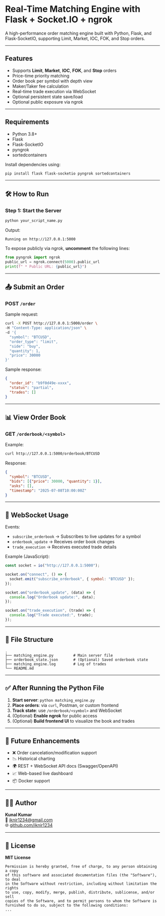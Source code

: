# Real-Time Matching Engine with Flask + Socket.IO + ngrok

A high-performance order matching engine built with Python, Flask, and Flask-SocketIO, supporting Limit, Market, IOC, FOK, and Stop orders.

---

## Features

- Supports **Limit**, **Market**, **IOC**, **FOK**, and **Stop** orders
- Price-time priority matching
- Order book per symbol with depth view
- Maker/Taker fee calculation
- Real-time trade execution via WebSocket
- Optional persistent state save/load
- Optional public exposure via ngrok

---

## Requirements

- Python 3.8+
- Flask
- Flask-SocketIO
- pyngrok
- sortedcontainers

Install dependencies using:

```bash
pip install flask flask-socketio pyngrok sortedcontainers
```

---

## 🛠️ How to Run

### Step 1: Start the Server

```bash
python your_script_name.py
```

Output:

```
Running on http://127.0.0.1:5000
```

To expose publicly via ngrok, **uncomment** the following lines:

```python
from pyngrok import ngrok
public_url = ngrok.connect(5000).public_url
print(f" * Public URL: {public_url}")
```

---

## 📤 Submit an Order

### POST `/order`

Sample request:

```bash
curl -X POST http://127.0.0.1:5000/order \
-H "Content-Type: application/json" \
-d '{
  "symbol": "BTCUSD",
  "order_type": "limit",
  "side": "buy",
  "quantity": 1,
  "price": 30000
}'
```

Sample response:

```json
{
  "order_id": "b9f0d49e-xxxx",
  "status": "partial",
  "trades": []
}
```

---

## 📊 View Order Book

### GET `/orderbook/<symbol>`

Example:

```bash
curl http://127.0.0.1:5000/orderbook/BTCUSD
```

Response:

```json
{
  "symbol": "BTCUSD",
  "bids": [{"price": 30000, "quantity": 1}],
  "asks": [],
  "timestamp": "2025-07-08T10:00:00Z"
}
```

---

## 📡 WebSocket Usage

Events:

* `subscribe_orderbook` → Subscribes to live updates for a symbol
* `orderbook_update` → Receives order book changes
* `trade_execution` → Receives executed trade details

Example (JavaScript):

```javascript
const socket = io("http://127.0.0.1:5000");

socket.on("connect", () => {
  socket.emit("subscribe_orderbook", { symbol: "BTCUSD" });
});

socket.on("orderbook_update", (data) => {
  console.log("Orderbook update:", data);
});

socket.on("trade_execution", (trade) => {
  console.log("Trade executed:", trade);
});
```

---

## 🧾 File Structure

```
.
├── matching_engine.py         # Main server file
├── orderbook_state.json       # (Optional) Saved orderbook state
├── matching_engine.log        # Log of trades
└── README.md
```

---

## ✅ After Running the Python File

1. **Start server**: `python matching_engine.py`
2. **Place orders**: via `curl`, Postman, or custom frontend
3. **Track state**: use `/orderbook/<symbol>` and WebSocket
4. (Optional) **Enable ngrok** for public access
5. (Optional) **Build frontend UI** to visualize the book and trades

---

## 🧠 Future Enhancements

* ❌ Order cancelation/modification support
* 📉 Historical charting
* 🌍 REST + WebSocket API docs (Swagger/OpenAPI)
* 📈 Web-based live dashboard
* 📦 Docker support

---

## 🧑‍💻 Author

**Kunal Kumar**  
📧 [iknir1234@gmail.com](mailto:iknir1234@gmail.com)  
🌐 [github.com/iknir1234](https://github.com/kunal14901)

---

## 📃 License

**MIT License**

```text
Permission is hereby granted, free of charge, to any person obtaining a copy
of this software and associated documentation files (the "Software"), to deal
in the Software without restriction, including without limitation the rights
to use, copy, modify, merge, publish, distribute, sublicense, and/or sell
copies of the Software, and to permit persons to whom the Software is
furnished to do so, subject to the following conditions:
...
```

